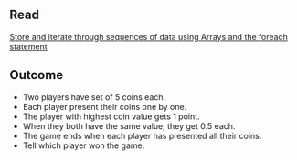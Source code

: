 ## Read
[Store and iterate through sequences of data using Arrays and the foreach statement](https://docs.microsoft.com/en-us/learn/modules/csharp-arrays/)

## Outcome
- Two players have set of 5 coins each.
- Each player present their coins one by one.
- The player with highest coin value gets 1 point.
- When they both have the same value, they get 0.5 each.
- The game ends when each player has presented all their coins.
- Tell which player won the game.
